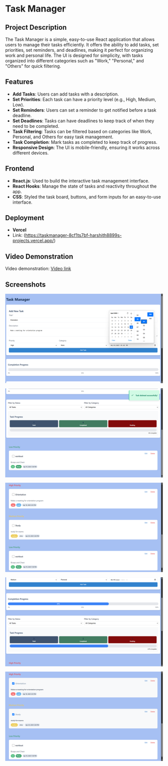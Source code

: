 # Task Manager

## Project Description
The Task Manager is a simple, easy-to-use React application that allows users to manage their tasks efficiently. It offers the ability to add tasks, set priorities, set reminders, and deadlines, making it perfect for organizing work and personal life. The UI is designed for simplicity, with tasks organized into different categories such as "Work," "Personal," and "Others" for quick filtering.

## Features
- **Add Tasks**: Users can add tasks with a description.
- **Set Priorities**: Each task can have a priority level (e.g., High, Medium, Low).
- **Set Reminders**: Users can set a reminder to get notified before a task deadline.
- **Set Deadlines**: Tasks can have deadlines to keep track of when they need to be completed.
- **Task Filtering**: Tasks can be filtered based on categories like Work, Personal, and Others for easy task management.
- **Task Completion**: Mark tasks as completed to keep track of progress.
- **Responsive Design**: The UI is mobile-friendly, ensuring it works across different devices.

## Frontend
- **React.js**: Used to build the interactive task management interface.
- **React Hooks**: Manage the state of tasks and reactivity throughout the app.
- **CSS**: Styled the task board, buttons, and form inputs for an easy-to-use interface.

## Deployment
- **Vercel**
- Link: (https://taskmanager-8cf1ts7bf-harshith8899s-projects.vercel.app/)

## Video Demonstration
Video demonstration: [Video link](https://drive.google.com/file/d/1Ap5x5vyajBMF9Nqml-wOIydcnebIsDa1/view?usp=drive_link)

## Screenshots
![Task Manager Preview](https://github.com/harshith8899/Task-Manager/blob/master/Screenshots/1.png)

![Task Manager Preview](https://github.com/harshith8899/Task-Manager/blob/master/Screenshots/2.png)

![Task Manager Preview](https://github.com/harshith8899/Task-Manager/blob/master/Screenshots/3.png)

![Task Manager Preview](https://github.com/harshith8899/Task-Manager/blob/master/Screenshots/4.png)

![Task Manager Preview](https://github.com/harshith8899/Task-Manager/blob/master/Screenshots/5.png)


